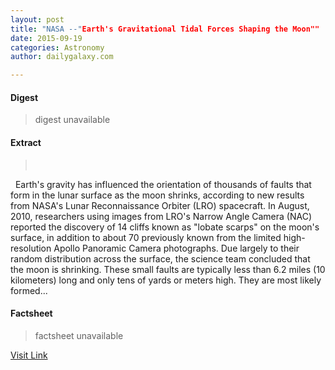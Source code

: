 ```yaml
---
layout: post
title: "NASA --"Earth's Gravitational Tidal Forces Shaping the Moon""
date: 2015-09-19
categories: Astronomy
author: dailygalaxy.com

---
```



#### Digest
>digest unavailable

#### Extract
>       Earth's gravity has influenced the orientation of thousands of faults that form in the lunar surface as the moon shrinks, according to new results from NASA's Lunar Reconnaissance Orbiter (LRO) spacecraft. In August, 2010, researchers using images from LRO's Narrow Angle Camera (NAC) reported the discovery of 14 cliffs known as "lobate scarps" on the moon's surface, in addition to about 70 previously known from the limited high-resolution Apollo Panoramic Camera photographs. Due largely to their random distribution across the surface, the science team concluded that the moon is shrinking. These small faults are typically less than 6.2 miles (10 kilometers) long and only tens of yards or meters high. They are most likely formed...

#### Factsheet
>factsheet unavailable

[Visit Link](http://www.dailygalaxy.com/my_weblog/2015/09/nasa-earths-gravitational-tidal-forces-found-shaping-our-moon.html)



